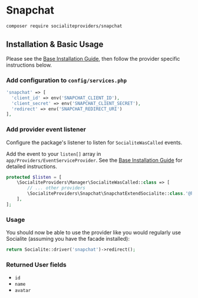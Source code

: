 # Snapchat

```bash
composer require socialiteproviders/snapchat
```

## Installation & Basic Usage

Please see the [Base Installation Guide](https://socialiteproviders.com/usage/), then follow the provider specific instructions below.

### Add configuration to `config/services.php`

```php
'snapchat' => [    
  'client_id' => env('SNAPCHAT_CLIENT_ID'),  
  'client_secret' => env('SNAPCHAT_CLIENT_SECRET'),  
  'redirect' => env('SNAPCHAT_REDIRECT_URI') 
],
```

### Add provider event listener

Configure the package's listener to listen for `SocialiteWasCalled` events.

Add the event to your `listen[]` array in `app/Providers/EventServiceProvider`. See the [Base Installation Guide](https://socialiteproviders.com/usage/) for detailed instructions.

```php
protected $listen = [
    \SocialiteProviders\Manager\SocialiteWasCalled::class => [
        // ... other providers
        \SocialiteProviders\Snapchat\SnapchatExtendSocialite::class.'@handle',
    ],
];
```

### Usage

You should now be able to use the provider like you would regularly use Socialite (assuming you have the facade installed):

```php
return Socialite::driver('snapchat')->redirect();
```

### Returned User fields

- ``id``
- ``name``
- ``avatar``
